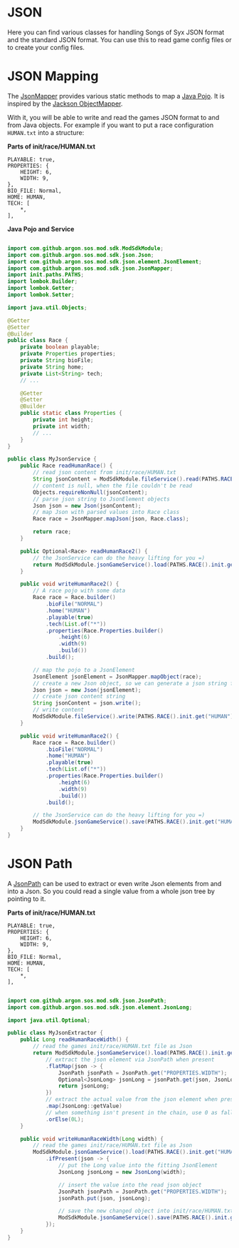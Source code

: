 JSON
====

Here you can find various classes for handling Songs of Syx JSON format and the standard JSON format.
You can use this to read game config files or to create your config files.

JSON Mapping
============

The [JsonMapper](mapper/JsonMapper.java) provides various static methods to map a [Java Pojo](https://www.baeldung.com/java-pojo-class).
It is inspired by the [Jackson ObjectMapper](https://www.baeldung.com/jackson-object-mapper-tutorial).

With it, you will be able to write and read the games JSON format to and from Java objects. 
For example if you want to put a race configuration `HUMAN.txt` into a structure:

**Parts of init/race/HUMAN.txt**
```
PLAYABLE: true,
PROPERTIES: {
	HEIGHT: 6,
	WIDTH: 9,
},
BIO_FILE: Normal,
HOME: HUMAN,
TECH: [
	*,
],
```

**Java Pojo and Service**

```java

import com.github.argon.sos.mod.sdk.ModSdkModule;
import com.github.argon.sos.mod.sdk.json.Json;
import com.github.argon.sos.mod.sdk.json.element.JsonElement;
import com.github.argon.sos.mod.sdk.json.JsonMapper;
import init.paths.PATHS;
import lombok.Builder;
import lombok.Getter;
import lombok.Setter;

import java.util.Objects;

@Getter
@Setter
@Builder
public class Race {
    private boolean playable;
    private Properties properties;
    private String bioFile;
    private String home;
    private List<String> tech;
    // ...

    @Getter
    @Setter
    @Builder
    public static class Properties {
        private int height;
        private int width;
        // ...
    }
}

public class MyJsonService {
    public Race readHumanRace() {
        // read json content from init/race/HUMAN.txt
        String jsonContent = ModSdkModule.fileService().read(PATHS.RACE().init.get("HUMAN"));
        // content is null, when the file couldn't be read
        Objects.requireNonNull(jsonContent);
        // parse json string to JsonElement objects
        Json json = new Json(jsonContent);
        // map Json with parsed values into Race class
        Race race = JsonMapper.mapJson(json, Race.class);

        return race;
    }

    public Optional<Race> readHumanRace2() {
        // the JsonService can do the heavy lifting for you =)
        return ModSdkModule.jsonGameService().load(PATHS.RACE().init.get("HUMAN"), Race.class);
    }

    public void writeHumanRace2() {
        // A race pojo with some data
        Race race = Race.builder()
            .bioFile("NORMAL")
            .home("HUMAN")
            .playable(true)
            .tech(List.of("*"))
            .properties(Race.Properties.builder()
                .height(6)
                .width(9)
                .build())
            .build();

        // map the pojo to a JsonElement
        JsonElement jsonElement = JsonMapper.mapObject(race);
        // create a new Json object, so we can generate a json string from it
        Json json = new Json(jsonElement);
        // create json content string
        String jsonContent = json.write();
        // write content
        ModSdkModule.fileService().write(PATHS.RACE().init.get("HUMAN"), jsonContent);
    }

    public void writeHumanRace2() {
        Race race = Race.builder()
            .bioFile("NORMAL")
            .home("HUMAN")
            .playable(true)
            .tech(List.of("*"))
            .properties(Race.Properties.builder()
                .height(6)
                .width(9)
                .build())
            .build();

        // the JsonService can do the heavy lifting for you =)
        ModSdkModule.jsonGameService().save(PATHS.RACE().init.get("HUMAN"), race);
    }
}
```

JSON Path
=========

A [JsonPath](JsonPath.java) can be used to extract or even write Json elements from and into a Json.
So you could read a single value from a whole json tree by pointing to it.

**Parts of init/race/HUMAN.txt**
```
PLAYABLE: true,
PROPERTIES: {
	HEIGHT: 6,
	WIDTH: 9,
},
BIO_FILE: Normal,
HOME: HUMAN,
TECH: [
	*,
],
```

```java

import com.github.argon.sos.mod.sdk.json.JsonPath;
import com.github.argon.sos.mod.sdk.json.element.JsonLong;

import java.util.Optional;

public class MyJsonExtractor {
    public Long readHumanRaceWidth() {
        // read the games init/race/HUMAN.txt file as Json
        return ModSdkModule.jsonGameService().load(PATHS.RACE().init.get("HUMAN"))
            // extract the json element via JsonPath when present
            .flatMap(json -> {
                JsonPath jsonPath = JsonPath.get("PROPERTIES.WIDTH");
                Optional<JsonLong> jsonLong = jsonPath.get(json, JsonLong.class);
                return jsonLong;
            })
            // extract the actual value from the json element when present
            .map(JsonLong::getValue)
            // when something isn't present in the chain, use 0 as fallback
            .orElse(0L);
    }

    public void writeHumanRaceWidth(Long width) {
        // read the games init/race/HUMAN.txt file as Json
        ModSdkModule.jsonGameService().load(PATHS.RACE().init.get("HUMAN"))
            .ifPresent(json -> {
                // put the Long value into the fitting JsonElement
                JsonLong jsonLong = new JsonLong(width);

                // insert the value into the read json object
                JsonPath jsonPath = JsonPath.get("PROPERTIES.WIDTH");
                jsonPath.put(json, jsonLong);

                // save the new changed object into init/race/HUMAN.txt json file
                ModSdkModule.jsonGameService().save(PATHS.RACE().init.get("HUMAN"), json);
            });
    }
}

```


